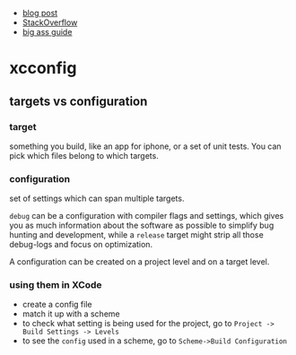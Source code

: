 
* [blog post](http://www.jontolof.com/cocoa/using-xcconfig-files-for-you-xcode-project/)
* [StackOverflow](https://stackoverflow.com/questions/11164876/is-there-a-way-export-xcode-build-settings-to-xcconfig-file/20862973#20862973)
* [big ass guide](https://pewpewthespells.com/blog/xcconfig_guide.html)

# xcconfig

## targets vs configuration

### target

something you build, like an app for iphone, or a set of unit tests. You can pick which files belong to which targets.

### configuration
set of settings which can span multiple targets.

`debug` can be a configuration with compiler flags and settings, which gives you
as much information about the software as possible to simplify bug hunting and
development, while a `release` target might strip all those debug-logs and focus
on optimization.

A configuration can be created on a project level and on a target level.

### using them in XCode
- create a config file
- match it up with a scheme
- to check what setting is being used for the project, go to `Project -> Build Settings -> Levels`
- to see the `config` used in a scheme, go to `Scheme->Build Configuration`
